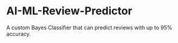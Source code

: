 # AI-ML-Review-Predictor
A custom Bayes Classifier that can predict reviews with up to 95% accuracy.
